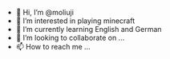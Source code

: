 - 👋 Hi, I’m @moliuji
- 👀 I’m interested in playing minecraft
- 🌱 I’m currently learning English and German 
- 💞️ I’m looking to collaborate on ...
- 📫 How to reach me ...

<!---
moliuji/moliuji is a ✨ special ✨ repository because its `README.md` (this file) appears on your GitHub profile.
You can click the Preview link to take a look at your changes.
--->
